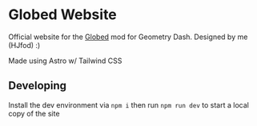 # Globed Website

Official website for the [Globed](https://github.com/dankmeme01/globed2) mod for Geometry Dash. Designed by me (HJfod) :)

Made using Astro w/ Tailwind CSS

## Developing

Install the dev environment via `npm i` then run `npm run dev` to start a local copy of the site
